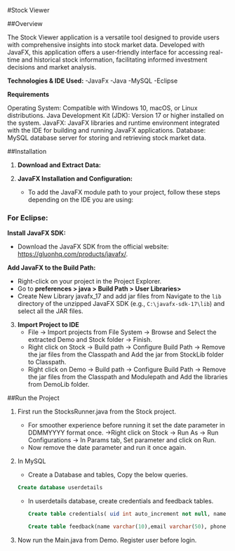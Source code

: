 #Stock Viewer

##Overview 

The Stock Viewer application is a versatile tool designed to provide users with
comprehensive insights into stock market data. Developed with JavaFX, this application
offers a user-friendly interface for accessing real-time and historical stock information,
facilitating informed investment decisions and market analysis.


**Technologies & IDE Used:**
-JavaFx
-Java
-MySQL
-Eclipse

**Requirements**

Operating System: Compatible with Windows 10, macOS, or Linux distributions.
Java Development Kit (JDK): Version 17 or higher installed on the system.
JavaFX: JavaFX libraries and runtime environment integrated with the IDE for building and running JavaFX applications.
Database: MySQL database server for storing and retrieving stock market data.

##Installation

1. **Download and Extract Data:**
    
2. **JavaFX Installation and Configuration:**
   - To add the JavaFX module path to your project, follow these steps depending on the IDE you are using:
 
### **For Eclipse:**
 
**Install JavaFX SDK:**
   - Download the JavaFX SDK from the official website: https://gluonhq.com/products/javafx/.
 
**Add JavaFX to the Build Path:**
   - Right-click on your project in the Project Explorer.
   - Go to **preferences > java > Build Path > User Libraries>**
   - Create New Library javafx_17 and add jar files from Navigate to the `lib` directory of the unzipped JavaFX SDK (e.g., `C:\javafx-sdk-17\lib`) and select all the JAR files.
 
3. **Import Project to IDE**
    - File -> Import projects from File System -> Browse and Select the extracted Demo and Stock folder -> Finish.
    - Right click on Stock -> Build path -> Configure Build Path -> Remove the jar files from the Classpath and Add the jar from StockLib folder to Classpath.
    - Right click on Demo -> Build path -> Configure Build Path -> Remove the jar files from the Classpath and Modulepath and Add the libraries from DemoLib folder.

##Run the Project


1. First run the StocksRunner.java from the Stock project.
   - For smoother experience before running it set the date parameter in DDMMYYYY format once.
     ->Right click on Stock -> Run As -> Run Configurations -> In Params tab, Set parameter and click on Run.
   - Now remove the date parameter and run it once again.

2. In MySQL
   - Create a Database and tables, Copy the below queries.
    ```sql
    Create database userdetails
    ```
   - In userdetails database, create credentials and feedback tables.
     ```sql
     Create table credentials( uid int auto_increment not null, name varchar(10), password varchar(20), phone varchar(20), PRIMARY KEY(uid));
     ```
     ```sql
     Create table feedback(name varchar(10),email varchar(50), phone varchar(20), comments varchar(255));
     ```

3. Now run the Main.java from Demo. Register user before login.
